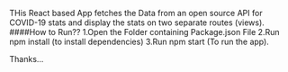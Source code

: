 THis React based App fetches the Data from an open source API for COVID-19 stats and display the stats on two
separate routes (views).
####How to Run??
1.Open the Folder containing Package.json File 
2.Run npm install (to install dependencies)
3.Run npm start (To run the app).

Thanks...